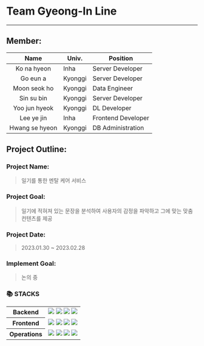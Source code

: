 # Team Gyeong-In Line
----------------------------------------------------------------------------------------
## Member: 
|Name|Univ.|Position|
|:---:|---|---|
|Ko na hyeon|Inha|Server Developer|
|Go eun a|Kyonggi|Server Developer|
|Moon seok ho|Kyonggi|Data Engineer|
|Sin su bin|Kyonggi|Server Developer|
|Yoo jun hyeok|Kyonggi|DL Developer|
|Lee ye jin|Inha|Frontend Developer|
|Hwang se hyeon|Kyonggi|DB Administration|

## Project Outline:
### Project Name: 
> 일기를 통한 멘탈 케어 서비스
### Project Goal: 
> 일기에 적혀져 있는 문장을 분석하여 사용자의 감정을 파악하고 그에 맞는 맞춤 컨텐츠를 제공
### Project Date:
> 2023.01.30 ~ 2023.02.28
### Implement Goal: 
> 논의 중
### 📚 STACKS
<table>
  <tr>
    <th> Backend </th>
    <td>
      <img src="https://img.shields.io/badge/python-3776AB?style=for-the-badge&logo=python&logoColor=white"> 
      <img src="https://img.shields.io/badge/mysql-4479A1?style=for-the-badge&logo=mysql&logoColor=white">
      <img src="https://img.shields.io/badge/flask-000000?style=for-the-badge&logo=flask&logoColor=white"> 
      <img src="https://img.shields.io/badge/docker-2496ED?style=for-the-badge&logo=docker&logoColor=white">
    </td>
  </tr>
  <tr>
    <th> Frontend </th>
    <td>
      <img src="https://img.shields.io/badge/html5-E34F26?style=for-the-badge&logo=html5&logoColor=white"> 
      <img src="https://img.shields.io/badge/css-1572B6?style=for-the-badge&logo=css3&logoColor=white"> 
      <img src="https://img.shields.io/badge/javascript-F7DF1E?style=for-the-badge&logo=javascript&logoColor=black">
      <img src="https://img.shields.io/badge/react-61DAFB?style=for-the-badge&logo=react&logoColor=black"> 
    </td>
  </tr>
  <tr>
    <th> Operations </th>
    <td>
      <img src="https://img.shields.io/badge/github-181717?style=for-the-badge&logo=github&logoColor=white">
      <img src="https://img.shields.io/badge/git-F05032?style=for-the-badge&logo=git&logoColor=white">
      <img src="https://img.shields.io/badge/jira-0052CC?style=for-the-badge&logo=jira&logoColor=white">
      <img src="https://img.shields.io/badge/discord-5865F2?style=for-the-badge&logo=discord&logoColor=white">
    </td>
  </tr>
</table>
